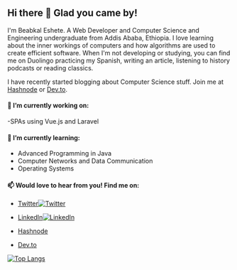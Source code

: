 ## Hi there 👋 Glad you came by!

I'm Beabkal Eshete. A Web Developer and Computer Science and Engineering undergraduate from Addis Ababa, Ethiopia. I love learning about the inner workings of computers and how algorithms are used to create efficient software. When I'm not developing or studying, you can find me on Duolingo practicing my Spanish, writing an article, listening to history podcasts or reading classics.

I have recently started blogging about Computer Science stuff. Join me at [Hashnode](https://beabkal.hashnode.dev/) or [Dev.to](https://dev.to/beabkal).

#### 🔭 I’m currently working on:

-SPAs using Vue.js and Laravel

#### 🌱 I’m currently learning:

- Advanced Programming in Java
- Computer Networks and Data Communication
- Operating Systems

 #### 📫 Would love to hear from you! Find me on:
 - [Twitter](https://twitter.com/bab_kal)[![Twitter][1.1]][1]
 
 - [LinkedIn](https://www.linkedin.com/in/beabkal-eshete-420947195/)[![LinkedIn][1.2]][2]
 
 - [Hashnode](https://hashnode.com/@Beabkal)
 
 - [Dev.to](https://dev.to/beabkal)

[![Top Langs](https://github-readme-stats.vercel.app/api/top-langs/?username=babkal)](https://github.com/babkal/github-readme-stats)





[1.1]: http://i.imgur.com/wWzX9uB.png (twitter icon without padding)
[1.2]: https://raw.githubusercontent.com/MartinHeinz/MartinHeinz/master/linkedin-3-16.png (LinkedIn icon without padding)

<!-- Links to your social media accounts -->

[1]: https://twitter.com/bab_kal
[2]: https://www.linkedin.com/in/beabkal-eshete-420947195/



